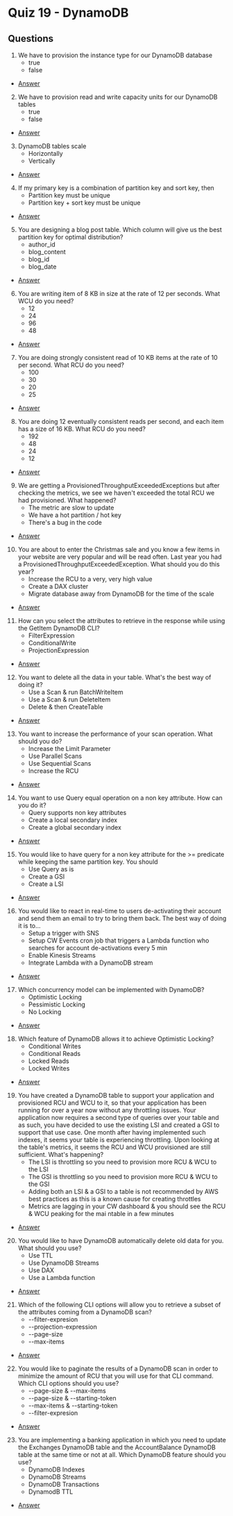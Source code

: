 # Quiz 19 - DynamoDB

## Questions
1) We have to provision the instance type for our DynamoDB database
    * true
    * false
* [Answer](https://i.imgur.com/695NA4S.png)
2) We have to provision read and write capacity units for our DynamoDB tables
    * true
    * false
* [Answer](https://i.imgur.com/9f8OB8A.png)
3) DynamoDB tables scale
    * Horizontally
    * Vertically
* [Answer](https://i.imgur.com/4urnisc.png)
4) If my primary key is a combination of partition key and sort key, then
    * Partition key must be unique
    * Partition key + sort key must be unique
* [Answer](https://i.imgur.com/h0DvmnX.png)
5) You are designing a blog post table. Which column will give us the best partition key for optimal distribution?
    * author_id
    * blog_content
    * blog_id
    * blog_date
* [Answer](https://i.imgur.com/3av6bCY.png)
6) You are writing item of 8 KB in size at the rate of 12 per seconds. What WCU do you need?
    * 12
    * 24
    * 96
    * 48
* [Answer](https://i.imgur.com/sfeWyMv.png)
7) You are doing strongly consistent read of 10 KB items at the rate of 10 per second. What RCU do you need? 
    * 100
    * 30
    * 20
    * 25
* [Answer](https://i.imgur.com/KCXer0y.png)
8) You are doing 12 eventually consistent reads per second, and each item has a size of 16 KB. What RCU do you need?
    * 192
    * 48
    * 24
    * 12
* [Answer](https://i.imgur.com/japTdkT.png)
9) We are getting a ProvisionedThroughputExceededExceptions but after checking the metrics, we see we haven't exceeded the total RCU we had provisioned. What happened?
    * The metric are slow to update
    * We have a hot partition / hot key
    * There's a bug in the code
* [Answer](https://i.imgur.com/O9NvImd.png)
10) You are about to enter the Christmas sale and you know a few items in your website are very popular and will be read often. Last year you had a ProvisionedThroughputExceededException. What should you do this year?
    * Increase the RCU to a very, very high value
    * Create a DAX cluster
    * Migrate database away from DynamoDB for the time of the scale
* [Answer](https://i.imgur.com/WWgxJcn.png)
11) How can you select the attributes to retrieve in the response while using the GetItem DynamoDB CLI?
    * FilterExpression
    * ConditionalWrite
    * ProjectionExpression
* [Answer](https://i.imgur.com/ADr14Vl.png)
12) You want to delete all the data in your table. What's the best way of doing it?
    * Use a Scan & run BatchWriteItem
    * Use a Scan & run DeleteItem
    * Delete & then CreateTable
* [Answer](https://i.imgur.com/ctVc3OT.png)
13) You want to increase the performance of your scan operation. What should you do?
    * Increase the Limit Parameter
    * Use Parallel Scans
    * Use Sequential Scans
    * Increase the RCU
* [Answer](https://i.imgur.com/sxmBkIu.png)
14) You want to use Query equal operation on a non key attribute. How can you do it?
    * Query supports non key attributes
    * Create a local secondary index
    * Create a global secondary index
* [Answer](https://i.imgur.com/IhToB2v.png)
15) You would like to have query for a non key attribute for the >= predicate while keeping the same partition key. You should 
    * Use Query as is
    * Create a GSI
    * Create a LSI
* [Answer](https://i.imgur.com/kJGdLeB.png)
16) You would like to react in real-time to users de-activating their account and send them an email to try to bring them back. The best way of doing it is to...
    * Setup a trigger with SNS
    * Setup CW Events cron job that triggers a Lambda function who searches for account de-activations every 5 min
    * Enable Kinesis Streams
    * Integrate Lambda with a DynamoDB stream
* [Answer](https://i.imgur.com/BDZdQK7.png)
17) Which concurrency model can be implemented with DynamoDB?
    * Optimistic Locking
    * Pessimistic Locking
    * No Locking
* [Answer](https://i.imgur.com/CswGudu.png)
18) Which feature of DynamoDB allows it to achieve Optimistic Locking?
    * Conditional Writes
    * Conditional Reads
    * Locked Reads
    * Locked Writes
* [Answer](https://i.imgur.com/u5sgWGe.png)
19) You have created a DynamoDB table to support your application and provisioned RCU and WCU to it, so that your application has been running for over a year now without any throttling issues. Your application now requires a second type of queries over your table and as such, you have decided to use the existing LSI and created a GSI to support that use case. One month after having implemented such indexes, it seems your table is experiencing throttling. Upon looking at the table's metrics, it seems the RCU and WCU provisioned are still sufficient. What's happening?
    * The LSI is throttling so you need to provision more RCU & WCU to the LSI
    * The GSI is throttling so you need to provision more RCU & WCU to the GSI
    * Adding both an LSI & a GSI to a table is not recommended by AWS best practices as this is a known cause for creating throttles
    * Metrics are lagging in your CW dashboard & you should see the RCU & WCU peaking for the mai ntable in a few minutes
* [Answer](https://i.imgur.com/MHgK48D.png)
20) You would like to have DynamoDB automatically delete old data for you. What should you use?
    * Use TTL
    * Use DynamoDB Streams
    * Use DAX
    * Use a Lambda function
* [Answer](https://i.imgur.com/aMZchOC.png)
21) Which of the following CLI options will allow you to retrieve a subset of the attributes coming from a DynamoDB scan?
    * --filter-expresion
    * --projection-expression
    * --page-size
    * --max-items
* [Answer](https://i.imgur.com/c7TgeBS.png)
22) You would like to paginate the results of a DynamoDB scan in order to minimize the amount of RCU that you will use for that CLI command. Which CLI options should you use?
    * --page-size & --max-items
    * --page-size & --starting-token
    * --max-items & --starting-token
    * --filter-expresion 
* [Answer](https://i.imgur.com/D1HVCm3.png)
23) You are implementing a banking application in which you need to update the Exchanges DynamoDB table and the AccountBalance DynamoDB table at the same time or not at all. Which DynamoDB feature should you use?
    * DynamoDB Indexes
    * DynamoDB Streams
    * DynamoDB Transactions
    * DynamodB TTL
* [Answer](https://i.imgur.com/GwKvRJ5.png)
